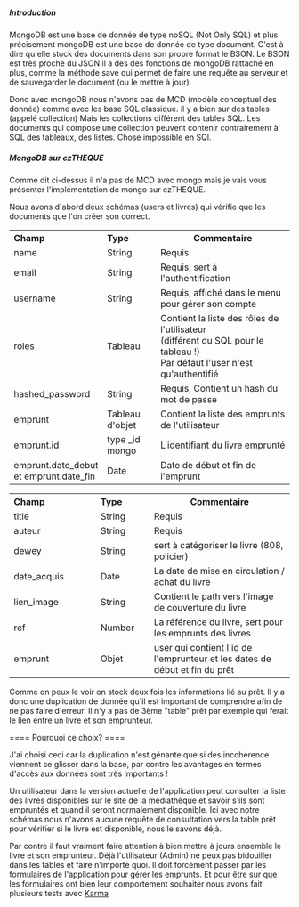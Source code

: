 ##### Introduction #####

MongoDB est une base de donnée de type noSQL (Not Only SQL) et plus précisement mongoDB est une base de donnée de type document.
C'est à dire qu'elle stock des documents dans son propre format le BSON. 
Le BSON est très proche du JSON il a des des fonctions de mongoDB rattaché en plus, comme la méthode save qui permet de faire une requête au serveur et de sauvegarder le document (ou le mettre à jour).

Donc avec mongoDB nous n'avons pas de MCD (modèle conceptuel des donnée) comme avec les base SQL classique. il y a bien sur des tables (appelé collection)
Mais les collections différent des tables SQL. Les documents qui compose une collection peuvent contenir contrairement à SQL des tableaux, des listes. Chose impossible en SQl.

##### MongoDB sur ezTHEQUE #####

Comme dit ci-dessus il n'a pas de MCD avec mongo mais je vais vous présenter l'implémentation de mongo sur ezTHEQUE.

Nous avons d'abord deux schémas (users et livres) qui vérifie que les documents que l'on créer son correct.

<table>
    <tr>
        <th style="text-align:left;width:140px;">Champ</th>
        <th style="text-align:left;width:80px;">Type</th>
        <th>Commentaire</th>
    </tr>
    <tr>
      <td>name</td>
      <td>String</td>
      <td>Requis</td>
    </tr>
    <tr>
      <td>email</td>
      <td>String</td>
      <td>Requis, sert à l'authentification</td>
    </tr>
    <tr>
      <td>username</td>
      <td>String</td>
      <td>Requis, affiché dans le menu pour gérer son compte</td>
    </tr>
    <tr>
      <td>roles</td>
      <td>Tableau</td>
      <td>Contient la liste des rôles de l'utilisateur
      	<br> (différent du SQL pour le tableau !)
      	<br> Par défaut l'user n'est qu'authentifié</td>
    </tr>
    <tr>
      <td>hashed_password</td>
      <td>String</td>
      <td>Requis, Contient un hash du mot de passe</td>
    </tr>
    <tr>
      <td>emprunt</td>
      <td>Tableau d'objet</td>
      <td>Contient la liste des emprunts de l'utilisateur</td>
    </tr>
    <tr>
      <td>emprunt.id</td>
      <td>type _id mongo</td>
      <td>L'identifiant du livre emprunté</td>
    </tr>
    <tr>
      <td>emprunt.date_debut et emprunt.date_fin</td>
      <td>Date</td>
      <td>Date de début et fin de l'emprunt</td>
    </tr>
</table>

<table>
    <tr>
        <th style="text-align:left;width:140px;">Champ</th>
        <th style="text-align:left;width:80px;">Type</th>
        <th>Commentaire</th>
    </tr>
    <tr>
      <td>title</td>
      <td>String</td>
      <td>Requis</td>
    </tr>
    <tr>
      <td>auteur</td>
      <td>String</td>
      <td>Requis</td>
    </tr>
    <tr>
      <td>dewey</td>
      <td>String</td>
      <td>sert à catégoriser le livre (808, policier)</td>
    </tr>
    <tr>
      <td>date_acquis</td>
      <td>Date</td>
      <td>La date de mise en circulation / achat du livre</td>
    </tr>
    <tr>
      <td>lien_image</td>
      <td>String</td>
      <td>Contient le path vers l'image de couverture du livre</td>
    </tr>
    <tr>
      <td>ref</td>
      <td>Number</td>
      <td>La référence du livre, sert pour les emprunts des livres</td>
    </tr>
    <tr>
      <td>emprunt</td>
      <td>Objet</td>
      <td>user qui contient l'id de l'emprunteur et les dates de début et fin du prêt</td>
    </tr>
</table>


Comme on peux le voir on stock deux fois les informations lié au prêt. Il y a donc une duplication de donnée qu'il est important de comprendre afin de ne pas faire d'erreur. Il n'y a pas de 3ème "table" prêt par exemple qui ferait le lien entre un livre et son emprunteur.

==== Pourquoi ce choix? ====

J'ai choisi ceci car la duplication n'est génante que si des incohérence viennent se glisser dans la base, par contre les avantages en termes d'accès aux données sont très importants !

Un utilisateur dans la version actuelle de l'application peut consulter la liste des livres disponibles sur le site de la médiathèque et savoir s'ils sont empruntés et quand il seront normalement disponible. Ici avec notre schémas nous n'avons aucune requête de consultation vers la table prêt pour vérifier si le livre est disponible, nous le savons déjà.

Par contre il faut vraiment faire attention à bien mettre à jours ensemble le livre et son emprunteur. Déjà l'utilisateur (Admin) ne peux pas bidouiller dans les tables et faire n'importe quoi. Il doit forcément passer par les formulaires de l'application pour gérer les emprunts. 
Et pour être sur que les formulaires ont bien leur comportement souhaiter nous avons fait plusieurs tests avec [Karma](./test.md)